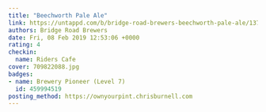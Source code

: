 ```yaml
---
title: "Beechworth Pale Ale"
link: https://untappd.com/b/bridge-road-brewers-beechworth-pale-ale/13726
authors: Bridge Road Brewers
date: Fri, 08 Feb 2019 12:53:06 +0000
rating: 4
checkin:
  name: Riders Cafe
cover: 709822088.jpg
badges:
- name: Brewery Pioneer (Level 7)
  id: 459994519
posting_method: https://ownyourpint.chrisburnell.com
---
```

